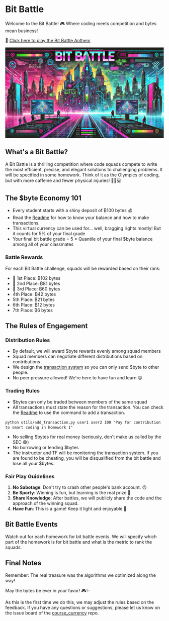 # Bit Battle

Welcome to the Bit Battle! 🎮 Where coding meets competition and bytes mean business! 

🎵 [Click here to play the Bit Battle Anthem](https://www.dropbox.com/scl/fi/949wt25ywgx5790z16ipn/BitBattle.mp3?rlkey=dvdcjbpf55lqtlrj26duc0yuh&dl=0)

![bit_battle](./syllabus.assets/bitbattle.png)

## What's a Bit Battle? 

A Bit Battle is a thrilling competition where code squads compete to write the most efficient, precise, and elegant solutions to challenging problems. It will be specified in some homework. Think of it as the Olympics of coding, but with more caffeine and fewer physical injuries! 🏃‍♂️💻

## The $byte Economy 101

- Every student starts with a shiny deposit of ₿100 bytes 💰
- Read the [Readme](https://github.com/hsph-bst236/course_currency) for how to know your balance and how to make transactions.
- This virtual currency can be used for... well, bragging rights mostly! But it counts for 5% of your final grade
- Your final bit battle grade = 5 $\times$ Quantile of your final $byte balance among all of your classmates

### Battle Rewards
For each Bit Battle challenge, squads will be rewarded based on their rank:

- 🥇 1st Place: ₿102 bytes
- 🥈 2nd Place: ₿81 bytes
- 🥉 3rd Place: ₿60 bytes
- 4th Place: ₿42 bytes
- 5th Place: ₿21 bytes
- 6th Place: ₿12 bytes
- 7th Place: ₿6 bytes



## The Rules of Engagement

### Distribution Rules
- By default, we will award $byte rewards evenly among squad members
- Squad members can negotiate different distributions based on contributions
- We design the [transaction system](https://github.com/hsph-bst236/course_currency) so you can only send $byte to other people.
- No peer pressure allowed! We're here to have fun and learn 😊

### Trading Rules
- $bytes can only be traded between members of the same squad
- All transactions must state the reason for the transaction. You can check the [Readme](https://github.com/hsph-bst236/course_currency) to use the command to add a transaction.

```
python utils/add_transaction.py user1 user2 100 "Pay for contribution to smart coding in homework 1"
```

- No selling $bytes for real money (seriously, don't make us called by the SEC 😅)
- No borrowing or lending $bytes 
- The instructor and TF will be monitoring the transaction system. If you are found to be cheating, you will be disqualified from the bit battle and lose all your $bytes.

### Fair Play Guidelines
1. **No Sabotage**: Don't try to crash other people's bank account. 😠
2. **Be Sporty**: Winning is fun, but learning is the real prize 🌟
3. **Share Knowledge**: After battles, we will publicly share the code and the approach of the winning squad.
4. **Have Fun**: This is a game! Keep it light and enjoyable 🎉


## Bit Battle Events

Watch out for each homework for bit battle events. We will specify which part of the homework is for bit battle and what is the metric to rank the squads.


## Final Notes

Remember: The real treasure was the algorithms we optimized along the way! 

May the bytes be ever in your favor! 🎮✨

As this is the first time we do this, we may adjust the rules based on the feedback. If you have any questions or suggestions, please let us know on the issue board of the [course_currency](https://github.com/hsph-bst236/course_currency) repo. 

